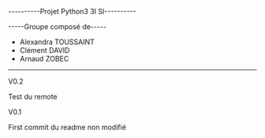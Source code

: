 ----------Projet Python3 3I SI----------

-----Groupe composé de-----
- Alexandra TOUSSAINT
- Clément DAVID
- Arnaud ZOBEC
--------------------------

V0.2

Test du remote

V0.1

First commit du readme non modifié